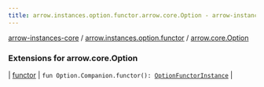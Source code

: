 ```yaml
---
title: arrow.instances.option.functor.arrow.core.Option - arrow-instances-core
---
```


[arrow-instances-core](../../index.html) / [arrow.instances.option.functor](../index.html) / [arrow.core.Option](./index.html)

### Extensions for arrow.core.Option

| [functor](functor.html) | `fun Option.Companion.functor(): `[`OptionFunctorInstance`](../../arrow.instances/-option-functor-instance/index.html) |

